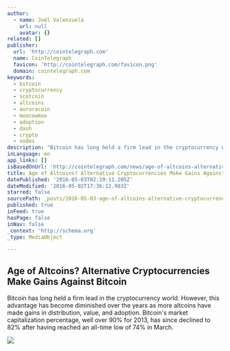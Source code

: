 ```yaml
---
author:
  - name: Joël Valenzuela
    url: null
    avatar: {}
related: []
publisher:
  url: 'http://cointelegraph.com'
  name: CoinTelegraph
  favicon: 'http://cointelegraph.com/favicon.png'
  domain: cointelegraph.com
keywords:
  - bitcoin
  - cryptocurrency
  - scotcoin
  - altcoins
  - auroracoin
  - moocowmoo
  - adoption
  - dash
  - crypto
  - nodes
description: "Bitcoin has long held a firm lead in the cryptocurrency world. However, this advantage has become diminished over the years as more altcoins have made gains in distribution, value, and adoption. Bitcoin's market capitalization percentage, well over 90% for 2013, has since declined to 82% after having reached an all-time low of 74% in March."
inLanguage: en
app_links: []
isBasedOnUrl: 'http://cointelegraph.com/news/age-of-altcoins-alternative-cryptocurrencies-make-gains-against-bitcoin'
title: Age of Altcoins? Alternative Cryptocurrencies Make Gains Against Bitcoin
datePublished: '2016-05-03T02:19:11.205Z'
dateModified: '2016-05-02T17:36:12.983Z'
starred: false
sourcePath: _posts/2016-05-03-age-of-altcoins-alternative-cryptocurrencies-make-gains-aga.md
published: true
inFeed: true
hasPage: false
inNav: false
_context: 'http://schema.org'
_type: MediaObject

---
```

<article style=""><h1>Age of Altcoins? Alternative Cryptocurrencies Make Gains Against Bitcoin</h1><p>Bitcoin has long held a firm lead in the cryptocurrency world. However, this advantage has become diminished over the years as more altcoins have made gains in distribution, value, and adoption. Bitcoin's market capitalization percentage, well over 90% for 2013, has since declined to 82% after having reached an all-time low of 74% in March.</p><img src="http://cointelegraph.com/images/725_aHR0cDovL2NvaW50ZWxlZ3JhcGguY29tL3N0b3JhZ2UvdXBsb2Fkcy92aWV3L2U4ZTgxMjVmYzliZTNiYjAwYzEyMGVjYjMxNWUyMmNiLmpwZw==.jpg" /></article>